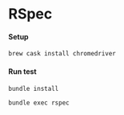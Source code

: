 # RSpec

#### Setup
`
brew cask install chromedriver
`

#### Run test
`
bundle install
`

`
bundle exec rspec
`